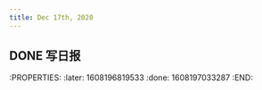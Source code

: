 ```yaml
---
title: Dec 17th, 2020
---
```


## DONE 写日报
:PROPERTIES:
:later: 1608196819533
:done: 1608197033287
:END:

